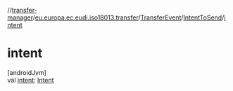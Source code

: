 //[transfer-manager](../../../../index.md)/[eu.europa.ec.eudi.iso18013.transfer](../../index.md)/[TransferEvent](../index.md)/[IntentToSend](index.md)/[intent](intent.md)

# intent

[androidJvm]\
val [intent](intent.md): [Intent](https://developer.android.com/reference/kotlin/android/content/Intent.html)
